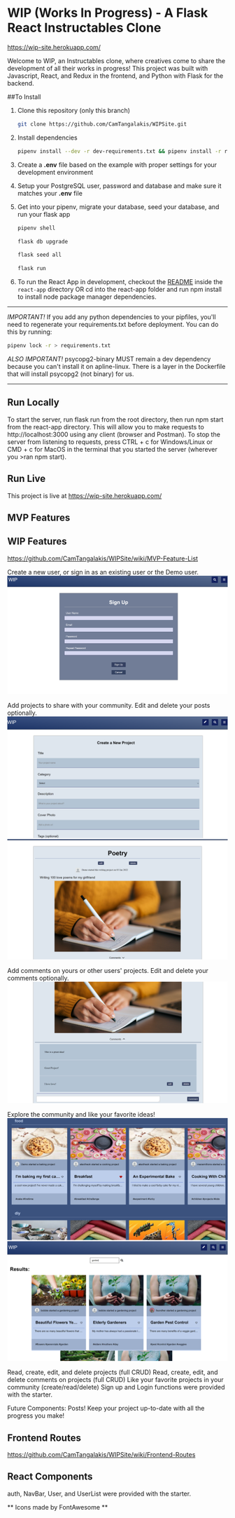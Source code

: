 # WIP (Works In Progress) - A Flask React Instructables Clone

https://wip-site.herokuapp.com/

Welcome to WIP, an Instructables clone, where creatives come to share the development of all their works in progress! This project was built with Javascript, React, and Redux in the frontend, and Python with Flask for the backend.

##To Install

1. Clone this repository (only this branch)

   ```bash
   git clone https://github.com/CamTangalakis/WIPSite.git
   ```

2. Install dependencies

      ```bash
      pipenv install --dev -r dev-requirements.txt && pipenv install -r requirements.txt
      ```

3. Create a **.env** file based on the example with proper settings for your
   development environment
4. Setup your PostgreSQL user, password and database and make sure it matches your **.env** file

5. Get into your pipenv, migrate your database, seed your database, and run your flask app

   ```bash
   pipenv shell
   ```

   ```bash
   flask db upgrade
   ```

   ```bash
   flask seed all
   ```

   ```bash
   flask run
   ```

6. To run the React App in development, checkout the [README](./react-app/README.md) inside the `react-app` directory OR cd into the react-app folder and run npm install to install node package manager dependencies.

***
*IMPORTANT!*
   If you add any python dependencies to your pipfiles, you'll need to regenerate your requirements.txt before deployment.
   You can do this by running:

   ```bash
   pipenv lock -r > requirements.txt
   ```

*ALSO IMPORTANT!*
   psycopg2-binary MUST remain a dev dependency because you can't install it on apline-linux.
   There is a layer in the Dockerfile that will install psycopg2 (not binary) for us.
***

## Run Locally

To start the server, run flask run from the root directory, then run npm start from the react-app directory. This will allow you to make requests to http://localhost:3000 using any client (browser and Postman). To stop the server from listening to requests, press CTRL + c for Windows/Linux or CMD + c for MacOS in the terminal that you started the server (wherever you >ran npm start).

## Run Live

This project is live at https://wip-site.herokuapp.com/

## MVP Features 



## WIP Features
https://github.com/CamTangalakis/WIPSite/wiki/MVP-Feature-List

Create a new user, or sign in as an existing user or the Demo user. 
![Sign up Page](https://github.com/CamTangalakis/WIPSite/blob/main/WikiImages/SignUp.png)

Add projects to share with your community. Edit and delete your posts optionally. 
![Create Project Page](https://github.com/CamTangalakis/WIPSite/blob/main/WikiImages/CreateProject.png)
![Project Page](https://github.com/CamTangalakis/WIPSite/blob/main/WikiImages/Project.png)

Add comments on yours or other users' projects. Edit and delete your comments optionally. 
![Comments](https://github.com/CamTangalakis/WIPSite/blob/main/WikiImages/Comments.png)

Explore the community and like your favorite ideas!
![Home Page](https://github.com/CamTangalakis/WIPSite/blob/main/WikiImages/Home.png)
![Search Page](https://github.com/CamTangalakis/WIPSite/blob/main/WikiImages/SearchResults.png)

Read, create, edit, and delete projects (full CRUD)
Read, create, edit, and delete comments on projects (full CRUD)
Like your favorite projects in your community (create/read/delete)
Sign up and Login functions were provided with the starter. 

Future Components: Posts! Keep your project up-to-date with all the progress you make!

## Frontend Routes
https://github.com/CamTangalakis/WIPSite/wiki/Frontend-Routes

## React Components 

auth, NavBar, User, and UserList were provided with the starter. 

** Icons made by FontAwesome **
